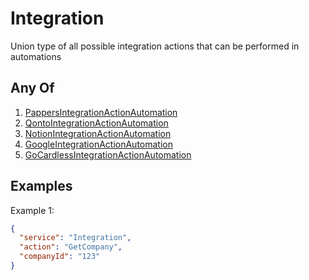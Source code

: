 # Integration

Union type of all possible integration actions that can be performed in automations

## Any Of

1. [PappersIntegrationActionAutomation](/api/automation/action/integration/pappers)
2. [QontoIntegrationActionAutomation](/api/automation/action/integration/qonto)
3. [NotionIntegrationActionAutomation](/api/automation/action/integration/notion)
4. [GoogleIntegrationActionAutomation](/api/automation/action/integration/google)
5. [GoCardlessIntegrationActionAutomation](/api/automation/action/integration/gocardless)

## Examples

Example 1:

```json
{
  "service": "Integration",
  "action": "GetCompany",
  "companyId": "123"
}
```
